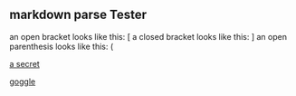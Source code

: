 ## markdown parse Tester

an open bracket looks like this: [
a closed bracket looks like this: ]
an open parenthesis looks like this: (

[a secret](https://www.youtube.com/watch?v=dQw4w9WgXcQ)

[goggle](https://www.google.com/)